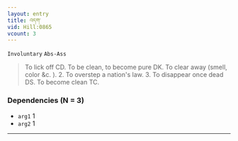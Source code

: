 ```yaml
---
layout: entry
title: འདག་
vid: Hill:0865
vcount: 3
---
```

`Involuntary` `Abs-Ass`
> To lick off CD\.
 To be clean, to become pure DK\.
 To clear away (smell, color &c\.
)\.
 2\.
 To overstep a nation's law\.
 3\.
 To disappear once dead DS\.
 To become clean TC\.

### Dependencies (N = 3)
* `arg1` 1
* `arg2` 1

---

